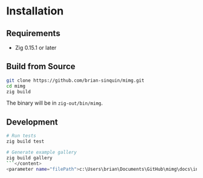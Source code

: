 # Installation

## Requirements

- Zig 0.15.1 or later

## Build from Source

```bash
git clone https://github.com/brian-sinquin/mimg.git
cd mimg
zig build
```

The binary will be in `zig-out/bin/mimg`.

## Development

```bash
# Run tests
zig build test

# Generate example gallery
zig build gallery
```</content>
<parameter name="filePath">c:\Users\brian\Documents\GitHub\mimg\docs\installation.md
